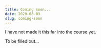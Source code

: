 ```yaml
---
title: Coming soon...
date: 2020-08-03
slug: coming-soon
---
```


I have not made it this far into the course yet.

To be filled out...
